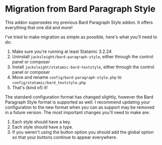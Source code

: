 # Migration from Bard Paragraph Style

This addon supersedes my previous Bard Paragraph Style addon. It offers everything that one did and more!

I've tried to make migration as simple as possible, here's what you'll need to do:

1. Make sure you're running at least Statamic 3.2.24
2. Uninstall `jacksleight/bard-paragraph-style`, either through the control panel or composer
3. Install `jacksleight/statamic-bard-textstyle`, either through the control panel or composer
4. Move and rename `config/bard-paragraph-style.php` to `config/statamic/bard_textstyle.php`
5. That's (kind of) it!

The standard configuration format has changed slightly, however the Bard Paragraph Style format is supported as well. I recommend updating your configuration to the new format when you can as support may be removed in a future version. The most important changes you'll need to make are:

1. Each style should have a key.
2. Each style should have a type.
3. If you weren't using the button option you should add the global option so that your buttons continue to appear everywhere.